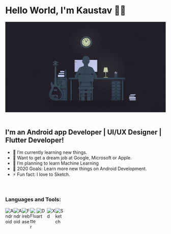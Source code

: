 # Hello World, I'm Kaustav 👋👋
<img src="https://raw.githubusercontent.com/Kaustav1999paul/Kaustav1999paul/master/824b877bf4c731e3fcc13a8881c3e982.jpg" alt="Wallpaper"/><br/><br/>
## I'm an Android app Developer | UI/UX Designer | Flutter Developer! 
- 🔭 I’m currently learning new things.
- 🦾 Want to get a dream job at Google, Microsoft or Apple.
- 🤖 I’m planning to learn Machine Learning
- 🥅 2020 Goals: Learn more new things on Android Development.
- ⚡ Fun fact: I love to Sketch.

<br />

### Languages and Tools:

<img align="left" alt="Android" width="26px" src="https://i.pinimg.com/originals/95/b7/e1/95b7e17b5161175de4fe88b1b2602236.png" />
<img align="left" alt="Android" width="26px" src="https://i.pinimg.com/originals/f1/ea/a7/f1eaa7278f64e27128e062a3de918265.png" />
<img align="left" alt="Firebase" width="26px" src="https://firebase.google.com/downloads/brand-guidelines/PNG/logo-vertical.png" />
<img align="left" alt="Flutter" width="20px" src="https://cdn.worldvectorlogo.com/logos/flutter-logo.svg" />
<img align="left" alt="Dart" width="33px" src="https://cdn.freebiesupply.com/logos/thumbs/2x/dart-logo.png" />
<img align="left" alt="Xd" width="26px" src="https://cdn.worldvectorlogo.com/logos/adobe-xd.svg" />
<img align="left" alt="Sketch" width="26px" src="https://upload.wikimedia.org/wikipedia/commons/thumb/5/59/Sketch_Logo.svg/1200px-Sketch_Logo.svg.png" />
<br />

